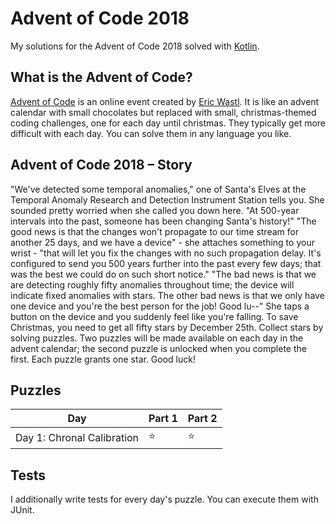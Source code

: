 # Advent of Code 2018
My solutions for the Advent of Code 2018 solved with [Kotlin](https://kotlinlang.org/).

## What is the Advent of Code?
[Advent of Code](https://adventofcode.com/2018) is an online event created by [Eric Wastl](https://twitter.com/ericwastl).
It is like an advent calendar with small chocolates but replaced with small, christmas-themed coding challenges,
one for each day until christmas. They typically get more difficult with each day.
You can solve them in any language you like.

## Advent of Code 2018 – Story
"We've detected some temporal anomalies," one of Santa's Elves at the Temporal Anomaly Research and Detection Instrument
Station tells you. She sounded pretty worried when she called you down here. "At 500-year intervals into the past,
someone has been changing Santa's history!"
"The good news is that the changes won't propagate to our time stream for another 25 days, and we have a device" -
she attaches something to your wrist - "that will let you fix the changes with no such propagation delay.
It's configured to send you 500 years further into the past every few days; that was the best we could do on such short notice."
"The bad news is that we are detecting roughly fifty anomalies throughout time; the device will indicate fixed anomalies with stars.
The other bad news is that we only have one device and you're the best person for the job! Good lu--" She taps a button
on the device and you suddenly feel like you're falling. To save Christmas, you need to get all fifty stars by December 25th.
Collect stars by solving puzzles. Two puzzles will be made available on each day in the advent calendar;
the second puzzle is unlocked when you complete the first. Each puzzle grants one star. Good luck!

## Puzzles
| Day                        	| Part 1 	| Part 2 	|
|----------------------------	|--------	|--------	|
| Day 1: Chronal Calibration 	| ⭐      	| ⭐      	|

## Tests
I additionally write tests for every day's puzzle. You can execute them with JUnit.
